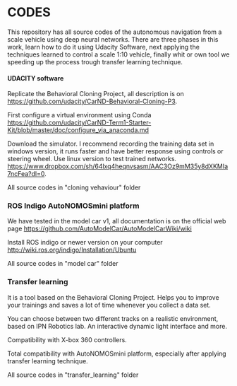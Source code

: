 # CODES

This repository has all source codes of the autonomous navigation from a scale vehicle using deep neural networks. There are three phases in this work, learn how to do it using Udacity Software, next applying the techniques learned to control a scale 1:10 vehicle, finally whit or own tool we speeding up the process trough transfer learning technique.

#### UDACITY software
Replicate the Behavioral Cloning Project, all description is on https://github.com/udacity/CarND-Behavioral-Cloning-P3.

First configure a virtual environment using Conda https://github.com/udacity/CarND-Term1-Starter-Kit/blob/master/doc/configure_via_anaconda.md

Download the simulator. I recommend recording the training data set in windows version, it runs faster and have better response using controls or steering wheel. Use linux version to test trained networks. https://www.dropbox.com/sh/64lxq4heqnvsasm/AAC3Oz9mM35y8dXKMIa7ncFea?dl=0.

All source codes in "cloning vehaviour" folder

### ROS Indigo AutoNOMOSmini platform
We have tested in the model car v1, all documentation is on the official web page https://github.com/AutoModelCar/AutoModelCarWiki/wiki

Install ROS indigo or newer version on your computer http://wiki.ros.org/indigo/Installation/Ubuntu

All source codes in "model car" folder

### Transfer learning 

It is a tool based on the Behavioral Cloning Project. Helps you to improve your trainings and saves a lot of time whenever you collect a data set. 

You can choose between two different tracks on a realistic environment, based on IPN Robotics lab. An interactive dynamic light interface and more.

Compatibility with X-box 360 controllers.

Total compatibility with AutoNOMOSmini platform, especially after applying transfer learning technique.

All source codes in "transfer_learning" folder
